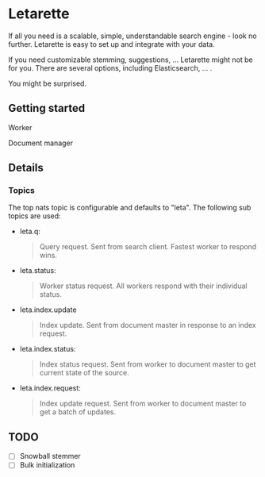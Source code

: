 # Letarette

If all you need is a scalable, simple, understandable search engine - look no further.
Letarette is easy to set up and integrate with your data.

If you need customizable stemming, suggestions, ... Letarette might not be for you.
There are several options, including Elasticsearch, ...  .

You might be surprised.

## Getting started

Worker

Document manager

## Details

### Topics

The top nats topic is configurable and defaults to "leta".
The following sub topics are used:

- leta.q:
    >Query request. Sent from search client. Fastest worker to respond wins.
- leta.status:
    >Worker status request. All workers respond with their individual status.
- leta.index.update
    >Index update. Sent from document master in response to an index request.
- leta.index.status:
    >Index status request. Sent from worker to document master to get current state of the source.
- leta.index.request:
    >Index update request. Sent from worker to document master to get a batch of updates.

## TODO

- [ ] Snowball stemmer
- [ ] Bulk initialization
